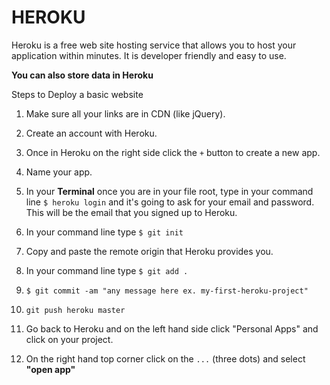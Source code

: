 # HEROKU

Heroku is a free web site hosting service that allows you to host your application within minutes.
It is developer friendly and easy to use. 

**You can also store data in Heroku**

Steps to Deploy a basic website

1. Make sure all your links are in CDN (like jQuery).

1. Create an account with Heroku.

1. Once in Heroku on the right side click the ```+``` button to create a new app.

1. Name your app.

1. In your **Terminal** once you are in your file root, type in your command line ```$ heroku login``` and it's going to ask for your email and password. This will be the email that you signed up to Heroku.

1. In your command line type ```$ git init```

1. Copy and paste the remote origin that Heroku provides you.

1. In your command line type ```$ git add .```

1.  ```$ git commit -am "any message here ex. my-first-heroku-project"```

1. ```git push heroku master```

1. Go back to Heroku and on the left hand side click "Personal Apps" and click on your project.

1. On the right hand top corner click on the ```...``` (three dots) and select **"open app"**